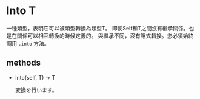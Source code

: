 # Into T

一種類型，表明它可以被類型轉換為類型T。
即使Self和T之間沒有繼承關係，也是在關係可以相互轉換的時候定義的。
與繼承不同，沒有隱式轉換。您必須始終調用 `.into` 方法。

## methods

* into(self, T) -> T

  変換を行います。